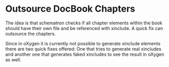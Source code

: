 # Outsource DocBook Chapters

The idea is that schematron checks if all chapter elements within the book should have their own file and be referenced with xinclude. A quick fix can outsource the chapters.

Since in oXygen it is currently not possible to generate xinclude elements there are two quick fixes offered: One that tries to generate real xincludes and another one that generates faked xincludes to see the result in oXygen as well. 